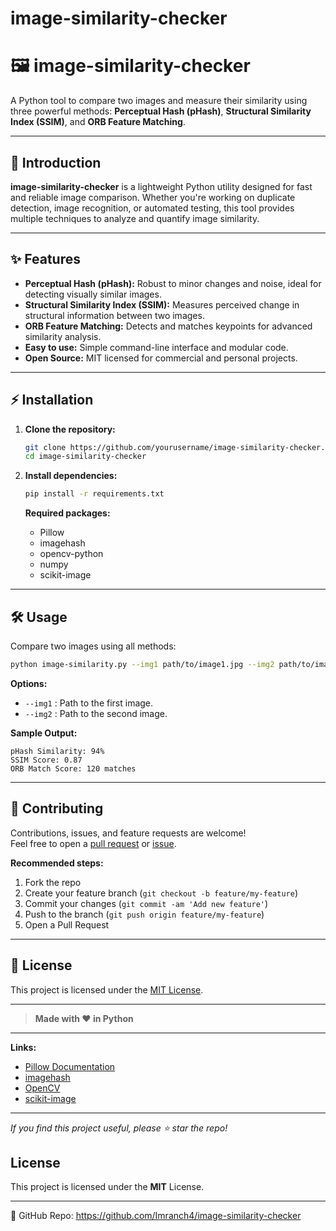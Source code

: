 # image-similarity-checker

# 🖼️ image-similarity-checker

A Python tool to compare two images and measure their similarity using three powerful methods: **Perceptual Hash (pHash)**, **Structural Similarity Index (SSIM)**, and **ORB Feature Matching**.

---

## 🚀 Introduction

**image-similarity-checker** is a lightweight Python utility designed for fast and reliable image comparison. Whether you're working on duplicate detection, image recognition, or automated testing, this tool provides multiple techniques to analyze and quantify image similarity.

---

## ✨ Features

- **Perceptual Hash (pHash):** Robust to minor changes and noise, ideal for detecting visually similar images.
- **Structural Similarity Index (SSIM):** Measures perceived change in structural information between two images.
- **ORB Feature Matching:** Detects and matches keypoints for advanced similarity analysis.
- **Easy to use:** Simple command-line interface and modular code.
- **Open Source:** MIT licensed for commercial and personal projects.

---

## ⚡ Installation

1. **Clone the repository:**
    ```bash
    git clone https://github.com/yourusername/image-similarity-checker.git
    cd image-similarity-checker
    ```

2. **Install dependencies:**
    ```bash
    pip install -r requirements.txt
    ```
    **Required packages:**
    - Pillow
    - imagehash
    - opencv-python
    - numpy
    - scikit-image

---

## 🛠️ Usage

Compare two images using all methods:

```bash
python image-similarity.py --img1 path/to/image1.jpg --img2 path/to/image2.jpg
```

**Options:**
- `--img1` : Path to the first image.
- `--img2` : Path to the second image.

**Sample Output:**
```
pHash Similarity: 94%
SSIM Score: 0.87
ORB Match Score: 120 matches
```

---

## 🤝 Contributing

Contributions, issues, and feature requests are welcome!  
Feel free to open a [pull request](https://github.com/yourusername/image-similarity-checker/pulls) or [issue](https://github.com/yourusername/image-similarity-checker/issues).

**Recommended steps:**
1. Fork the repo
2. Create your feature branch (`git checkout -b feature/my-feature`)
3. Commit your changes (`git commit -am 'Add new feature'`)
4. Push to the branch (`git push origin feature/my-feature`)
5. Open a Pull Request

---

## 📄 License

This project is licensed under the [MIT License](LICENSE).

---

> **Made with ❤️ in Python**

---

**Links:**  
- [Pillow Documentation](https://pillow.readthedocs.io/)
- [imagehash](https://pypi.org/project/ImageHash/)
- [OpenCV](https://opencv.org/)
- [scikit-image](https://scikit-image.org/)

---

_If you find this project useful, please ⭐ star the repo!_

## License
This project is licensed under the **MIT** License.

---
🔗 GitHub Repo: https://github.com/Imranch4/image-similarity-checker
